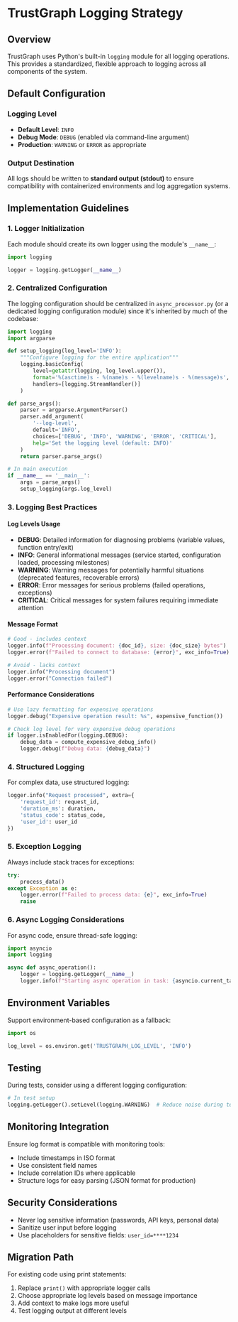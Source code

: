 # TrustGraph Logging Strategy

## Overview

TrustGraph uses Python's built-in `logging` module for all logging operations. This provides a standardized, flexible approach to logging across all components of the system.

## Default Configuration

### Logging Level
- **Default Level**: `INFO`
- **Debug Mode**: `DEBUG` (enabled via command-line argument)
- **Production**: `WARNING` or `ERROR` as appropriate

### Output Destination
All logs should be written to **standard output (stdout)** to ensure compatibility with containerized environments and log aggregation systems.

## Implementation Guidelines

### 1. Logger Initialization

Each module should create its own logger using the module's `__name__`:

```python
import logging

logger = logging.getLogger(__name__)
```

### 2. Centralized Configuration

The logging configuration should be centralized in `async_processor.py` (or a dedicated logging configuration module) since it's inherited by much of the codebase:

```python
import logging
import argparse

def setup_logging(log_level='INFO'):
    """Configure logging for the entire application"""
    logging.basicConfig(
        level=getattr(logging, log_level.upper()),
        format='%(asctime)s - %(name)s - %(levelname)s - %(message)s',
        handlers=[logging.StreamHandler()]
    )

def parse_args():
    parser = argparse.ArgumentParser()
    parser.add_argument(
        '--log-level',
        default='INFO',
        choices=['DEBUG', 'INFO', 'WARNING', 'ERROR', 'CRITICAL'],
        help='Set the logging level (default: INFO)'
    )
    return parser.parse_args()

# In main execution
if __name__ == '__main__':
    args = parse_args()
    setup_logging(args.log_level)
```

### 3. Logging Best Practices

#### Log Levels Usage
- **DEBUG**: Detailed information for diagnosing problems (variable values, function entry/exit)
- **INFO**: General informational messages (service started, configuration loaded, processing milestones)
- **WARNING**: Warning messages for potentially harmful situations (deprecated features, recoverable errors)
- **ERROR**: Error messages for serious problems (failed operations, exceptions)
- **CRITICAL**: Critical messages for system failures requiring immediate attention

#### Message Format
```python
# Good - includes context
logger.info(f"Processing document: {doc_id}, size: {doc_size} bytes")
logger.error(f"Failed to connect to database: {error}", exc_info=True)

# Avoid - lacks context
logger.info("Processing document")
logger.error("Connection failed")
```

#### Performance Considerations
```python
# Use lazy formatting for expensive operations
logger.debug("Expensive operation result: %s", expensive_function())

# Check log level for very expensive debug operations
if logger.isEnabledFor(logging.DEBUG):
    debug_data = compute_expensive_debug_info()
    logger.debug(f"Debug data: {debug_data}")
```

### 4. Structured Logging

For complex data, use structured logging:

```python
logger.info("Request processed", extra={
    'request_id': request_id,
    'duration_ms': duration,
    'status_code': status_code,
    'user_id': user_id
})
```

### 5. Exception Logging

Always include stack traces for exceptions:

```python
try:
    process_data()
except Exception as e:
    logger.error(f"Failed to process data: {e}", exc_info=True)
    raise
```

### 6. Async Logging Considerations

For async code, ensure thread-safe logging:

```python
import asyncio
import logging

async def async_operation():
    logger = logging.getLogger(__name__)
    logger.info(f"Starting async operation in task: {asyncio.current_task().get_name()}")
```

## Environment Variables

Support environment-based configuration as a fallback:

```python
import os

log_level = os.environ.get('TRUSTGRAPH_LOG_LEVEL', 'INFO')
```

## Testing

During tests, consider using a different logging configuration:

```python
# In test setup
logging.getLogger().setLevel(logging.WARNING)  # Reduce noise during tests
```

## Monitoring Integration

Ensure log format is compatible with monitoring tools:
- Include timestamps in ISO format
- Use consistent field names
- Include correlation IDs where applicable
- Structure logs for easy parsing (JSON format for production)

## Security Considerations

- Never log sensitive information (passwords, API keys, personal data)
- Sanitize user input before logging
- Use placeholders for sensitive fields: `user_id=****1234`

## Migration Path

For existing code using print statements:
1. Replace `print()` with appropriate logger calls
2. Choose appropriate log levels based on message importance
3. Add context to make logs more useful
4. Test logging output at different levels